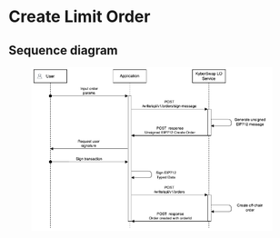 # Create Limit Order

## Sequence diagram

<figure><img src="../../../.gitbook/assets/LO_Maker_CreateOrder.drawio (1).png" alt=""><figcaption></figcaption></figure>
